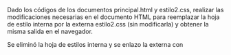 Dado los códigos de los documentos principal.html y estilo2.css, realizar las modificaciones necesarias en el
documento HTML para reemplazar la hoja de estilo interna por la externa estilo2.css (sin modificarla) y
obtener la misma salida en el navegador.

Se eliminó la hoja de estilos interna y se enlazo la externa con <link rel="StyleSheet" href="estilos.css" type="text/css">
